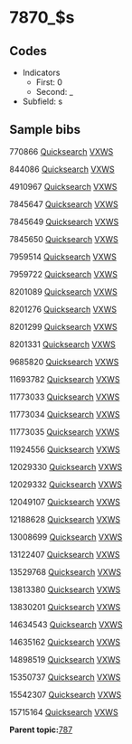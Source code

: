 # 7870\_$s

## Codes

-   Indicators
    -   First: 0
    -   Second: \_
-   Subfield: s

## Sample bibs

770866 [Quicksearch](https://search.library.yale.edu/catalog/770866) [VXWS](http://prodorbis.library.yale.edu:7014/vxws/GetHoldingsService?bibId=770866)

844086 [Quicksearch](https://search.library.yale.edu/catalog/844086) [VXWS](http://prodorbis.library.yale.edu:7014/vxws/GetHoldingsService?bibId=844086)

4910967 [Quicksearch](https://search.library.yale.edu/catalog/4910967) [VXWS](http://prodorbis.library.yale.edu:7014/vxws/GetHoldingsService?bibId=4910967)

7845647 [Quicksearch](https://search.library.yale.edu/catalog/7845647) [VXWS](http://prodorbis.library.yale.edu:7014/vxws/GetHoldingsService?bibId=7845647)

7845649 [Quicksearch](https://search.library.yale.edu/catalog/7845649) [VXWS](http://prodorbis.library.yale.edu:7014/vxws/GetHoldingsService?bibId=7845649)

7845650 [Quicksearch](https://search.library.yale.edu/catalog/7845650) [VXWS](http://prodorbis.library.yale.edu:7014/vxws/GetHoldingsService?bibId=7845650)

7959514 [Quicksearch](https://search.library.yale.edu/catalog/7959514) [VXWS](http://prodorbis.library.yale.edu:7014/vxws/GetHoldingsService?bibId=7959514)

7959722 [Quicksearch](https://search.library.yale.edu/catalog/7959722) [VXWS](http://prodorbis.library.yale.edu:7014/vxws/GetHoldingsService?bibId=7959722)

8201089 [Quicksearch](https://search.library.yale.edu/catalog/8201089) [VXWS](http://prodorbis.library.yale.edu:7014/vxws/GetHoldingsService?bibId=8201089)

8201276 [Quicksearch](https://search.library.yale.edu/catalog/8201276) [VXWS](http://prodorbis.library.yale.edu:7014/vxws/GetHoldingsService?bibId=8201276)

8201299 [Quicksearch](https://search.library.yale.edu/catalog/8201299) [VXWS](http://prodorbis.library.yale.edu:7014/vxws/GetHoldingsService?bibId=8201299)

8201331 [Quicksearch](https://search.library.yale.edu/catalog/8201331) [VXWS](http://prodorbis.library.yale.edu:7014/vxws/GetHoldingsService?bibId=8201331)

9685820 [Quicksearch](https://search.library.yale.edu/catalog/9685820) [VXWS](http://prodorbis.library.yale.edu:7014/vxws/GetHoldingsService?bibId=9685820)

11693782 [Quicksearch](https://search.library.yale.edu/catalog/11693782) [VXWS](http://prodorbis.library.yale.edu:7014/vxws/GetHoldingsService?bibId=11693782)

11773033 [Quicksearch](https://search.library.yale.edu/catalog/11773033) [VXWS](http://prodorbis.library.yale.edu:7014/vxws/GetHoldingsService?bibId=11773033)

11773034 [Quicksearch](https://search.library.yale.edu/catalog/11773034) [VXWS](http://prodorbis.library.yale.edu:7014/vxws/GetHoldingsService?bibId=11773034)

11773035 [Quicksearch](https://search.library.yale.edu/catalog/11773035) [VXWS](http://prodorbis.library.yale.edu:7014/vxws/GetHoldingsService?bibId=11773035)

11924556 [Quicksearch](https://search.library.yale.edu/catalog/11924556) [VXWS](http://prodorbis.library.yale.edu:7014/vxws/GetHoldingsService?bibId=11924556)

12029330 [Quicksearch](https://search.library.yale.edu/catalog/12029330) [VXWS](http://prodorbis.library.yale.edu:7014/vxws/GetHoldingsService?bibId=12029330)

12029332 [Quicksearch](https://search.library.yale.edu/catalog/12029332) [VXWS](http://prodorbis.library.yale.edu:7014/vxws/GetHoldingsService?bibId=12029332)

12049107 [Quicksearch](https://search.library.yale.edu/catalog/12049107) [VXWS](http://prodorbis.library.yale.edu:7014/vxws/GetHoldingsService?bibId=12049107)

12188628 [Quicksearch](https://search.library.yale.edu/catalog/12188628) [VXWS](http://prodorbis.library.yale.edu:7014/vxws/GetHoldingsService?bibId=12188628)

13008699 [Quicksearch](https://search.library.yale.edu/catalog/13008699) [VXWS](http://prodorbis.library.yale.edu:7014/vxws/GetHoldingsService?bibId=13008699)

13122407 [Quicksearch](https://search.library.yale.edu/catalog/13122407) [VXWS](http://prodorbis.library.yale.edu:7014/vxws/GetHoldingsService?bibId=13122407)

13529768 [Quicksearch](https://search.library.yale.edu/catalog/13529768) [VXWS](http://prodorbis.library.yale.edu:7014/vxws/GetHoldingsService?bibId=13529768)

13813380 [Quicksearch](https://search.library.yale.edu/catalog/13813380) [VXWS](http://prodorbis.library.yale.edu:7014/vxws/GetHoldingsService?bibId=13813380)

13830201 [Quicksearch](https://search.library.yale.edu/catalog/13830201) [VXWS](http://prodorbis.library.yale.edu:7014/vxws/GetHoldingsService?bibId=13830201)

14634543 [Quicksearch](https://search.library.yale.edu/catalog/14634543) [VXWS](http://prodorbis.library.yale.edu:7014/vxws/GetHoldingsService?bibId=14634543)

14635162 [Quicksearch](https://search.library.yale.edu/catalog/14635162) [VXWS](http://prodorbis.library.yale.edu:7014/vxws/GetHoldingsService?bibId=14635162)

14898519 [Quicksearch](https://search.library.yale.edu/catalog/14898519) [VXWS](http://prodorbis.library.yale.edu:7014/vxws/GetHoldingsService?bibId=14898519)

15350737 [Quicksearch](https://search.library.yale.edu/catalog/15350737) [VXWS](http://prodorbis.library.yale.edu:7014/vxws/GetHoldingsService?bibId=15350737)

15542307 [Quicksearch](https://search.library.yale.edu/catalog/15542307) [VXWS](http://prodorbis.library.yale.edu:7014/vxws/GetHoldingsService?bibId=15542307)

15715164 [Quicksearch](https://search.library.yale.edu/catalog/15715164) [VXWS](http://prodorbis.library.yale.edu:7014/vxws/GetHoldingsService?bibId=15715164)

**Parent topic:**[787](../../tags/787/787.md)

